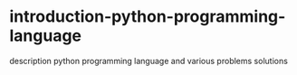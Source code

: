 # introduction-python-programming-language
description python programming language and various problems solutions
